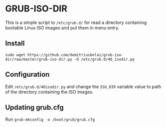 # GRUB-ISO-DIR

This is a simple script to `/etc/grub.d/` for read a directory containing bootable Linux ISO images and put them in menu entry.

## Install

```
sudo wget https://github.com/demitriusbelai/grub-iso-dir/raw/master/grub-iso-dir.py -O /etc/grub.d/40_isodir.py
```

## Configuration

Edit ```/etc/grub.d/40isodir.py``` and change the ```ISO_DIR``` variable value to path of the directory containing the ISO images.

## Updating grub.cfg

Run ```grub-mkconfig -o /boot/grub/grub.cfg```
